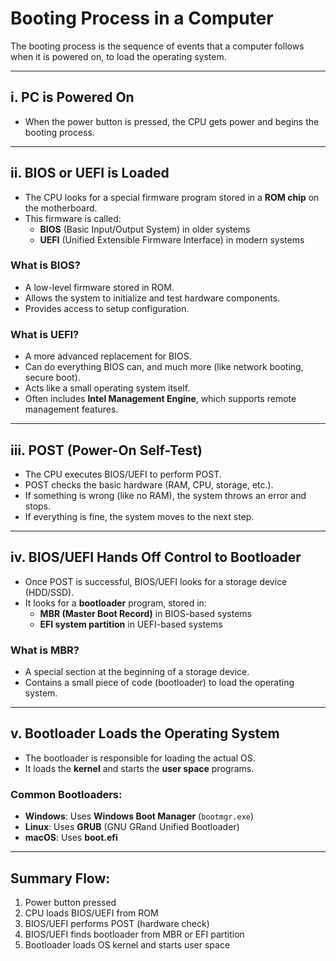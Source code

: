 # Booting Process in a Computer

The booting process is the sequence of events that a computer follows when it is powered on, to load the operating system.

---

## i. PC is Powered On

- When the power button is pressed, the CPU gets power and begins the booting process.

---

## ii. BIOS or UEFI is Loaded

- The CPU looks for a special firmware program stored in a **ROM chip** on the motherboard.
- This firmware is called:
  - **BIOS** (Basic Input/Output System) in older systems
  - **UEFI** (Unified Extensible Firmware Interface) in modern systems

### What is BIOS?
- A low-level firmware stored in ROM.
- Allows the system to initialize and test hardware components.
- Provides access to setup configuration.

### What is UEFI?
- A more advanced replacement for BIOS.
- Can do everything BIOS can, and much more (like network booting, secure boot).
- Acts like a small operating system itself.
- Often includes **Intel Management Engine**, which supports remote management features.

---

## iii. POST (Power-On Self-Test)

- The CPU executes BIOS/UEFI to perform POST.
- POST checks the basic hardware (RAM, CPU, storage, etc.).
- If something is wrong (like no RAM), the system throws an error and stops.
- If everything is fine, the system moves to the next step.

---

## iv. BIOS/UEFI Hands Off Control to Bootloader

- Once POST is successful, BIOS/UEFI looks for a storage device (HDD/SSD).
- It looks for a **bootloader** program, stored in:
  - **MBR (Master Boot Record)** in BIOS-based systems
  - **EFI system partition** in UEFI-based systems

### What is MBR?
- A special section at the beginning of a storage device.
- Contains a small piece of code (bootloader) to load the operating system.

---

## v. Bootloader Loads the Operating System

- The bootloader is responsible for loading the actual OS.
- It loads the **kernel** and starts the **user space** programs.

### Common Bootloaders:
- **Windows**: Uses **Windows Boot Manager** (`bootmgr.exe`)
- **Linux**: Uses **GRUB** (GNU GRand Unified Bootloader)
- **macOS**: Uses **boot.efi**

---

## Summary Flow:

1. Power button pressed
2. CPU loads BIOS/UEFI from ROM
3. BIOS/UEFI performs POST (hardware check)
4. BIOS/UEFI finds bootloader from MBR or EFI partition
5. Bootloader loads OS kernel and starts user space

